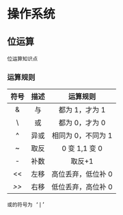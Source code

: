 # 操作系统

## 位运算

`位运算知识点`

### 运算规则

| 符号 | 描述 |      运算规则      |
| :--: | :--: | :----------------: |
|  &   |  与  |   都为 1，才为 1   |
|  \   |  或  |   都为 0，才为 0   |
|  ^   | 异或 | 相同为 0，不同为 1 |
|  ~   | 取反 |   0 变 1,1 变 0    |
|  -   | 补数 |       取反+1       |
|  <<  | 左移 | 高位丢弃，低位补 0 |
| _>>_ | 右移 | 低位丢弃，高位补 0 |

`或的符号为 ‘|’`









<comment-comment/>